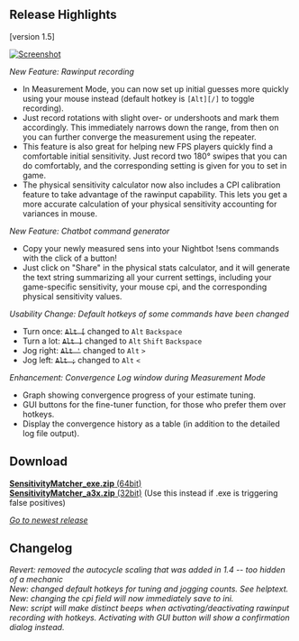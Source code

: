 ## Release Highlights
[version 1.5]

[![Screenshot](https://i.redd.it/324p9wyf3i241.png)](https://github.com/KovaaK/SensitivityMatcher/releases/latest)

_New Feature: Rawinput recording_

* In Measurement Mode, you can now set up initial guesses more quickly using your mouse instead (default hotkey is `[Alt][/]` to toggle recording). 
* Just record rotations with slight over- or undershoots and mark them accordingly. This immediately narrows down the range, from then on you can further converge the measurement using the repeater.
* This feature is also great for helping new FPS players quickly find a comfortable initial sensitivity. Just record two 180° swipes that you can do comfortably, and the corresponding setting is given for you to set in game.
* The physical sensitivity calculator now also includes a CPI calibration feature to take advantage of the rawinput capability. This lets you get a more accurate calculation of your physical sensitivity accounting for variances in mouse.

_New Feature: Chatbot command generator_

* Copy your newly measured sens into your Nightbot !sens commands with the click of a button! 
* Just click on "Share" in the physical stats calculator, and it will generate the text string summarizing all your current settings, including your game-specific sensitivity, your mouse cpi, and the corresponding physical sensitivity values.

_Usability Change: Default hotkeys of some commands have been changed_
* Turn once: ~~`Alt [`~~ changed to `Alt` `Backspace`
* Turn a lot: ~~`Alt ]`~~ changed to `Alt` `Shift` `Backspace`
* Jog right: ~~`Alt '`~~ changed to `Alt` `>`
* Jog left: ~~`Alt ;`~~ changed to `Alt` `<`

_Enhancement: Convergence Log window during Measurement Mode_

* Graph showing convergence progress of your estimate tuning.
* GUI buttons for the fine-tuner function, for those who prefer them over hotkeys.
* Display the convergence history as a table (in addition to the detailed log file output).

## Download

[**SensitivityMatcher_exe.zip** (64bit)](https://github.com/KovaaK/SensitivityMatcher/releases/download/1.5/SensitivityMatcher_exe.zip) \
[**SensitivityMatcher_a3x.zip** (32bit)](https://github.com/KovaaK/SensitivityMatcher/releases/download/1.5/SensitivityMatcher_a3x.zip) (Use this instead if .exe is triggering false positives)

[_Go to newest release_](https://github.com/KovaaK/SensitivityMatcher/releases/latest)

## Changelog
_Revert: removed the autocycle scaling that was added in 1.4 -- too hidden of a mechanic_ \
_New: changed default hotkeys for tuning and jogging counts. See helptext._ \
_New: changing the cpi field will now immediately save to ini._ \
_New: script will make distinct beeps when activating/deactivating rawinput recording with hotkeys. Activating with GUI button will show a confirmation dialog instead._ 
